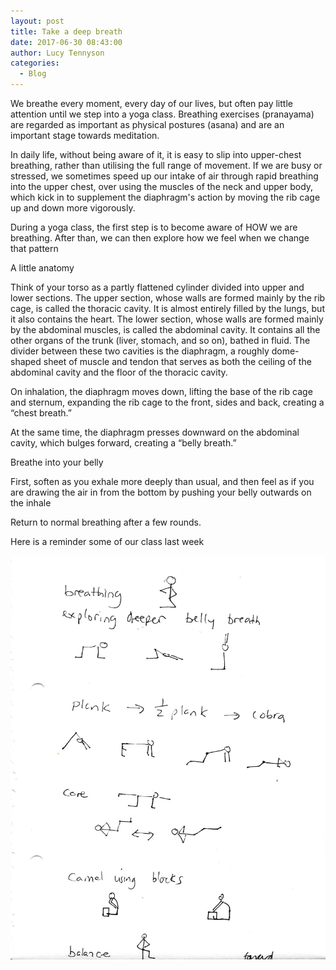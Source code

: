 ```yaml
---
layout: post
title: Take a deep breath
date: 2017-06-30 08:43:00
author: Lucy Tennyson
categories:
  - Blog
---
```



We breathe every moment, every day of our lives, but often pay little attention until we step into a yoga class. Breathing exercises (pranayama) are regarded as important as physical postures (asana) and are an important stage towards meditation.

In daily life, without being aware of it, it is easy to slip into upper-chest breathing, rather than utilising the full range of movement. If we are busy or stressed, we sometimes speed up our intake of air through rapid breathing into the upper chest, over using the muscles of the neck and upper body, which kick in to supplement the diaphragm's action by moving the rib cage up and down more vigorously.

During a yoga class, the first step is to become aware of HOW we are breathing. After than, we can then explore how we feel when we change that pattern

A little anatomy

Think of your torso as a partly flattened cylinder divided into upper and lower sections. The upper section, whose walls are formed mainly by the rib cage, is called the thoracic cavity. It is almost entirely filled by the lungs, but it also contains the heart. The lower section, whose walls are formed mainly by the abdominal muscles, is called the abdominal cavity. It contains all the other organs of the trunk (liver, stomach, and so on), bathed in fluid. The divider between these two cavities is the diaphragm, a roughly dome-shaped sheet of muscle and tendon that serves as both the ceiling of the abdominal cavity and the floor of the thoracic cavity.

On inhalation, the diaphragm moves down, lifting the base of the rib cage and sternum, expanding the rib cage to the front, sides and back, creating a “chest breath.”

At the same time, the diaphragm presses downward on the abdominal cavity, which bulges forward, creating a “belly breath.”

Breathe into your belly

First, soften as you exhale more deeply than usual, and then feel as if you are drawing the air in from the bottom by pushing your belly outwards on the inhale

Return to normal breathing after a few rounds.

Here is a reminder some of our class last week

![](/uploads/versions/img-20170630-0001---x----1736-2224x---.jpg)